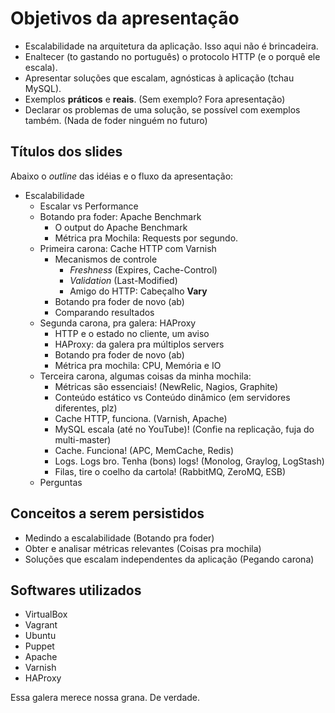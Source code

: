 # Objetivos da apresentação

- Escalabilidade na arquitetura da aplicação. Isso aqui não é brincadeira.
- Enaltecer (to gastando no português) o protocolo HTTP (e o porquê ele escala).
- Apresentar soluções que escalam, agnósticas à aplicação (tchau MySQL).
- Exemplos **práticos** e **reais**. (Sem exemplo? Fora apresentação)
- Declarar os problemas de uma solução, se possível com exemplos também. (Nada de foder ninguém no futuro)

## Títulos dos slides

Abaixo o *outline* das idéias e o fluxo da apresentação:

- Escalabilidade
    - Escalar vs Performance
    - Botando pra foder: Apache Benchmark
        - O output do Apache Benchmark
        - Métrica pra Mochila: Requests por segundo.
    - Primeira carona: Cache HTTP com Varnish
        - Mecanismos de controle
            - *Freshness* (Expires, Cache-Control)
            - *Validation* (Last-Modified)
            - Amigo do HTTP: Cabeçalho **Vary**
        - Botando pra foder de novo (ab)
        - Comparando resultados
    - Segunda carona, pra galera: HAProxy
        - HTTP e o estado no cliente, um aviso
        - HAProxy: da galera pra múltiplos servers
        - Botando pra foder de novo (ab)
        - Métrica pra mochila: CPU, Memória e IO
    - Terceira carona, algumas coisas da minha mochila:
        - Métricas são essenciais! (NewRelic, Nagios, Graphite)
        - Conteúdo estático vs Conteúdo dinâmico (em servidores diferentes, plz)
        - Cache HTTP, funciona. (Varnish, Apache)
        - MySQL escala (até no YouTube)! (Confie na replicação, fuja do multi-master)
        - Cache. Funciona! (APC, MemCache, Redis)
        - Logs. Logs bro. Tenha (bons) logs! (Monolog, Graylog, LogStash)
        - Filas, tire o coelho da cartola! (RabbitMQ, ZeroMQ, ESB)
    - Perguntas

## Conceitos a serem persistidos

- Medindo a escalabilidade (Botando pra foder)
- Obter e analisar métricas relevantes (Coisas pra mochila)
- Soluções que escalam independentes da aplicação (Pegando carona)

## Softwares utilizados 

- VirtualBox
- Vagrant
- Ubuntu
- Puppet
- Apache 
- Varnish
- HAProxy

Essa galera merece nossa grana. De verdade.
